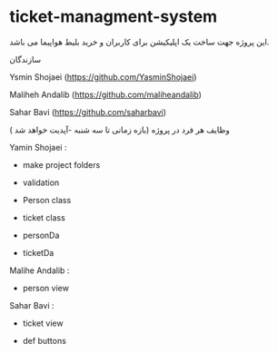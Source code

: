 # ticket-managment-system
این پروژه جهت ساخت یک اپلیکیشن برای کاربران و خرید بلیط هواپیما می باشد. 

سازندگان 

Ysmin Shojaei (https://github.com/YasminShojaei)

Maliheh Andalib (https://github.com/maliheandalib)

Sahar Bavi (https://github.com/saharbavi)


وظایف هر فرد در پروژه (بازه زمانی تا سه شنبه -آپدیت خواهد شد )

Yamin Shojaei : 

- make project folders
  
- validation
  
- Person class
  
- ticket class

- personDa

- ticketDa

Malihe Andalib : 

- person view

Sahar Bavi : 

- ticket view

- def buttons
